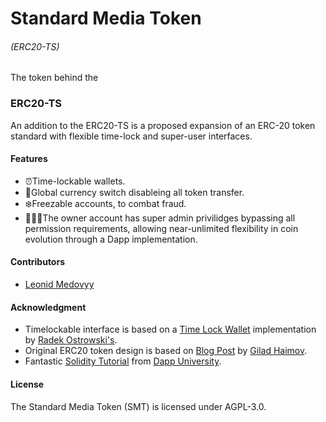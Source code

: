 # Standard Media Token 

###### (ERC20-TS)

The token behind the 



### ERC20-TS
An addition to the ERC20-TS is a proposed expansion of an ERC-20 token standard with flexible time-lock and super-user interfaces.

#### Features
- ⏰Time-lockable wallets.
- 🔐Global currency switch disableing all token transfer.
- ❄️Freezable accounts, to combat fraud.
- 🦸🏼‍♂️The owner account has super admin privilidges bypassing all permission requirements, allowing near-unlimited flexibility in coin evolution through a Dapp implementation.

#### Contributors
- [Leonid Medovyy](https://www.allaboutleo.com/)

#### Acknowledgment
- Timelockable interface is based on a [Time Lock Wallet](https://github.com/radek1st/time-locked-wallets) implementation by [Radek Ostrowski's](https://github.com/radek1st).
- Original ERC20 token design is based on [Blog Post](https://www.toptal.com/ethereum/create-erc20-token-tutorial) by [Gilad Haimov](https://gist.github.com/giladHaimov).
- Fantastic [Solidity Tutorial](https://www.youtube.com/watch?v=ipwxYa-F1uY) from [Dapp University](https://www.dappuniversity.com/articles/solidity-tutorial).

#### License
The Standard Media Token (SMT) is licensed under AGPL-3.0.
